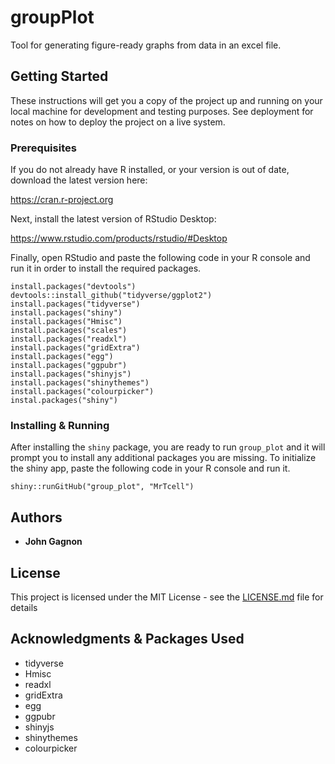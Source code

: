 # groupPlot

Tool for generating figure-ready graphs from data in an excel file. 

## Getting Started

These instructions will get you a copy of the project up and running on your local machine for development and testing purposes. See deployment for notes on how to deploy the project on a live system.

### Prerequisites

If you do not already have R installed, or your version is out of date, download the latest version here: 

https://cran.r-project.org

Next, install the latest version of RStudio Desktop: 

https://www.rstudio.com/products/rstudio/#Desktop

Finally, open RStudio and paste the following code in your R console and run it in order to install the required packages.

```
install.packages("devtools")
devtools::install_github("tidyverse/ggplot2")
install.packages("tidyverse")
install.packages("shiny")
install.packages("Hmisc")
install.packages("scales")
install.packages("readxl")
install.packages("gridExtra")
install.packages("egg")
install.packages("ggpubr")
install.packages("shinyjs")
install.packages("shinythemes")
install.packages("colourpicker")
instal.packages("shiny")
```

### Installing & Running

After installing the `shiny` package, you are ready to run `group_plot` and it will prompt you to install any additional packages you are missing.
To initialize the shiny app, paste the following code in your R console and run it.

```
shiny::runGitHub("group_plot", "MrTcell")
```
## Authors

* **John Gagnon**

## License

This project is licensed under the MIT License - see the [LICENSE.md](LICENSE.md) file for details

## Acknowledgments & Packages Used

* tidyverse
* Hmisc
* readxl
* gridExtra
* egg
* ggpubr
* shinyjs
* shinythemes
* colourpicker
